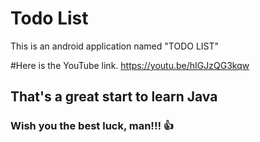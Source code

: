 # Todo List
This is an android application named "TODO LIST"

#Here is the YouTube link. 
https://youtu.be/hIGJzQG3kqw


## That's a great start to learn Java
### Wish you the best luck, man!!! 👍
